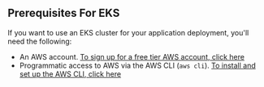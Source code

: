 ## Prerequisites For EKS

If you want to use an EKS cluster for your application deployment, you'll need the following:
- An AWS account. [To sign up for a free tier AWS account, click here](https://aws.amazon.com/free/?all-free-tier.sort-by=item.additionalFields.SortRank&all-free-tier.sort-order=asc&awsf.Free%20Tier%20Types=*all&awsf.Free%20Tier%20Categories=*all)
- Programmatic access to AWS via the AWS CLI (`aws cli`). [To install and set up the AWS CLI, click here](https://docs.aws.amazon.com/cli/latest/userguide/cli-chap-configure.html)